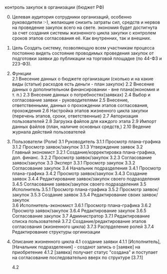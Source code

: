контроль закупок в организации (бюджет РФ)

0. Целевая аудитория
	сотрудники организаций, особенно руководители :-), желающие снизить затраты сил, средств и нервов на проведение закупок всего на свете.
	экономия будет достигнута за счет создания системы жизненного цикла закупки с контролем сроков этапов согласования её. Как внутренних, так и внешних. 

1. Цель
	Создать систему, позволяющую всем участникам процесса  постоянно видеть состояние проводимых проведения закупок от подготовки заявки до публикации на торговой площадке (по 44-ФЗ и 223-ФЗ).

2. Функции	
	2.1 Внесение данных о бюджете организации (сколько и на какие виды (статьи) расходов есть деньги - план закупок)
	2.2 Внесение данных о дополнительном финансировании - вне плана(экономия и т. п.)
	2.3 Внесение данных о потребностях(заявках)
	2.4 Выбор и согласование заявки - руководителями
	2.5 Внесение, ответственными, данных о прохождении этапов согласования, прохождения
	2.6 Настройка этапов жизненного цикла закупки (перечень этапов, сроки, ответственные)
	2.7 Авторизация пользователей
	2.8 Загрузка файлов для каждого этапа 
	2.9 Импорт данных файлов (план, наличие основных средств,)
	2.10 Ведение журнала действий пользователей

3. Пользователи (Роли)
	3.1 Руководитель
		3.1.1 Просмотр плана-графика
		3.1.2 Просмотр заявок/закупок
		3.1.3 Утверждение заявок
	3.2 Главный экономист
		3.2.1 Создание/корректировка плана-графика, доп. финанс.
		3.2.2 Просмотр заявок/закупок
		3.2.3 Согласование заявок/закупок
	3.3 Эксперт
		3.3.1 Просмотр закупок
		3.3.2 Согласование закупок
	3.4 Начальник подразделения
		3.4.1 Просмотр плана-графика
		3.4.2 Просмотр заявок/закупок
		3.4.3 Создание заявок
		3.4.4 Редактирование заявок/закупок своего подразделения
		3.4.5 Согласование заявок/закупок своего подразделения
	3.5 Исполнитель
		3.5.1 Просмотр плана-графика
        3.5.2 Просмотр заявок/закупок
        3.5.3 Создание заявок
        3.5.4 Редактирование своих заявок/закупок  
	3.6 Исполнитель-экономист
		3.6.1 Просмотр плана-графика
		3.6.2 Просмотр заявок/закупок
		3.6.4 Редактирование закупок
		3.6.5 Согласование закупок
	3.7 Администратор
		3.7.1 Редактирование списка пользователей
		3.7.2 Создание/редактирование этапов согласования (жизненного цикла)
		3.7.3 Распрделение ролей
		3.7.4 Редактирование структуры оргинизации
4. Описание жизненного цикла
	4.1 создание заявки 
		4.1.1 [Исполнитель],[Начальник подразделения] - создают запись о [заявке] на приобретение
		4.1.2 [заявка] получает статус "создана" и поступает на согласование последовательно вверх по структуре [3.7.1]
		
	4.2  
		
		